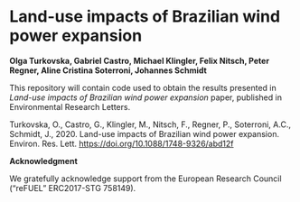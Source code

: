 # Land-use impacts of Brazilian wind power expansion

**Olga Turkovska, Gabriel Castro, Michael Klingler, Felix Nitsch, Peter Regner, Aline Cristina Soterroni, Johannes Schmidt**

This repository will contain code used to obtain the results presented in _Land-use impacts of Brazilian wind power expansion_ paper, published in Environmental Research Letters.

Turkovska, O., Castro, G., Klingler, M., Nitsch, F., Regner, P., Soterroni, A.C., Schmidt, J., 2020. Land-use impacts of Brazilian wind power expansion. Environ. Res. Lett. https://doi.org/10.1088/1748-9326/abd12f








**Acknowledgment**

We gratefully acknowledge support from the European Research Council (“reFUEL” ERC2017-STG 758149).
